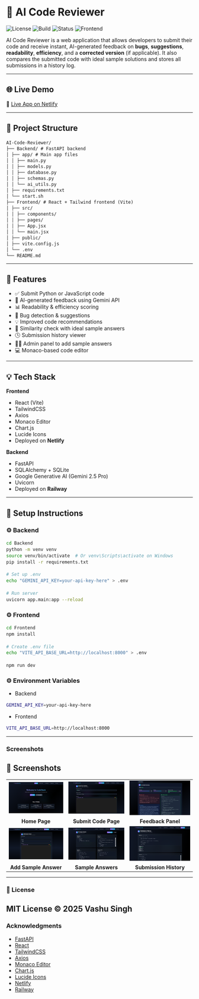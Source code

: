 # 🤖 AI Code Reviewer

![License](https://img.shields.io/badge/license-MIT-green)
![Build](https://img.shields.io/badge/build-passing-brightgreen)
![Status](https://img.shields.io/badge/deployed-Railway-blue)
![Frontend](https://img.shields.io/badge/frontend-Netlify-green)

AI Code Reviewer is a web application that allows developers to submit their code and receive instant, AI-generated feedback on **bugs**, **suggestions**, **readability**, **efficiency**, and a **corrected version** (if applicable). It also compares the submitted code with ideal sample solutions and stores all submissions in a history log.

---

## 🌐 Live Demo

🚀 [Live App on Netlify](https://devaudit0.netlify.app/)

---

## 📁 Project Structure

```
AI-Code-Reviewer/
├── Backend/ # FastAPI backend
│ ├── app/ # Main app files
│ │ ├── main.py
│ │ ├── models.py
│ │ ├── database.py
│ │ ├── schemas.py
│ │ └── ai_utils.py
│ ├── requirements.txt
│ └── start.sh
├── Frontend/ # React + Tailwind frontend (Vite)
│ ├── src/
│ │ ├── components/
│ │ ├── pages/
│ │ ├── App.jsx
│ │ └── main.jsx
│ ├── public/
│ ├── vite.config.js
│ └── .env
└── README.md
```

---

## 🧠 Features

- ✅ Submit Python or JavaScript code
- 🧠 AI-generated feedback using Gemini API
- 📊 Readability & efficiency scoring
- 🐞 Bug detection & suggestions
- 💡 Improved code recommendations
- 🧩 Similarity check with ideal sample answers
- 🕓 Submission history viewer
- 🧑‍🏫 Admin panel to add sample answers
- 💻 Monaco-based code editor

---

## 💡 Tech Stack

**Frontend**

- React (Vite)
- TailwindCSS
- Axios
- Monaco Editor
- Chart.js
- Lucide Icons
- Deployed on **Netlify**

**Backend**

- FastAPI
- SQLAlchemy + SQLite
- Google Generative AI (Gemini 2.5 Pro)
- Uvicorn
- Deployed on **Railway**

---

## 🔧 Setup Instructions

### ⚙️ Backend

```bash
cd Backend
python -m venv venv
source venv/bin/activate  # Or venv\Scripts\activate on Windows
pip install -r requirements.txt

# Set up .env
echo "GEMINI_API_KEY=your-api-key-here" > .env

# Run server
uvicorn app.main:app --reload
```

### ⚙️ Frontend

```bash
cd Frontend
npm install

# Create .env file
echo "VITE_API_BASE_URL=http://localhost:8000" > .env

npm run dev
```

### ⚙️ Environment Variables

- Backend

```bash
GEMINI_API_KEY=your-api-key-here
```

- Frontend

```bash
VITE_API_BASE_URL=http://localhost:8000
```

---

### Screenshots

<h2>📸 Screenshots</h2>
<div align="center">
<table>
  <tr>
    <td><img src="Frontend/src/assets/ScreenShots/Screenshot 2025-07-05 210133.png" alt="Home Page" width="300"/></td>
    <td><img src="Frontend/src/assets/ScreenShots/Screenshot 2025-07-05 211454.png" alt="Submit Code Page" width="300"/></td>
    <td><img src="Frontend/src/assets/ScreenShots/Screenshot 2025-07-05 210331.png" alt="Feedback Panel" width="300"/></td>
  </tr>
  <tr>
    <td align="center"><strong>Home Page</strong></td>
    <td align="center"><strong>Submit Code Page</strong></td>
    <td align="center"><strong>Feedback Panel</strong></td>
  </tr>
  <tr>
    <td><img src="Frontend/src/assets/ScreenShots/Screenshot 2025-07-05 210441.png" alt="Add Sample" width="300"/></td>
    <td><img src="Frontend/src/assets/ScreenShots/Screenshot 2025-07-05 210457.png" alt="History" width="300"/></td>
    <td><img src="Frontend/src/assets/ScreenShots/Screenshot 2025-07-05 210523.png" alt="Mobile View" width="300"/></td>
  </tr>
  <tr>
    <td align="center"><strong>Add Sample Answer</strong></td>
    <td align="center"><strong>Sample Answers</strong></td>
    <td align="center"><strong>Submission History</strong></td>
  </tr>
</table>
</div>

---
### 📝 License

## MIT License © 2025 Vashu Singh

### Acknowledgments

- [FastAPI](https://fastapi.tiangolo.com/)
- [React](https://reactjs.org/)
- [TailwindCSS](https://tailwindcss.com/)
- [Axios](https://axios-http.com/)
- [Monaco Editor](https://microsoft.github.io/monaco-editor/)
- [Chart.js](https://www.chartjs.org/)
- [Lucide Icons](https://lucide.dev/)
- [Netlify](https://www.netlify.com/)
- [Railway](https://railway.app/)
